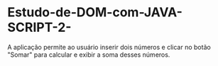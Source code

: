 # Estudo-de-DOM-com-JAVA-SCRIPT-2-
A aplicação permite ao usuário inserir dois números e clicar no botão "Somar" para calcular e exibir a soma desses números.
